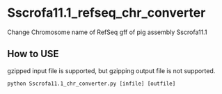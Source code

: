 # Sscrofa11.1_refseq_chr_converter
Change Chromosome name of RefSeq gff of pig assembly Sscrofa11.1



## How to USE
gzipped input file is supported, but gzipping output file is not supported.

	python Sscrofa11.1_chr_converter.py [infile] [outfile]
